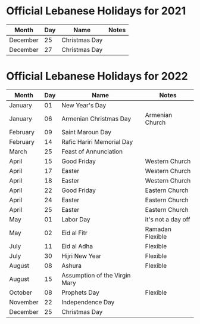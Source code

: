 # Official Lebanese Holidays for 2021 

|Month |Day |Name |Notes 
| --- | --- | --- | --- 
|December |25 |Christmas Day 
|December |27 |Christmas Day 



# Official Lebanese Holidays for 2022 

|Month |Day |Name |Notes 
| --- | --- | --- |--- 
|January |01 |New Year's Day 
|January |06 |Armenian Christmas Day |Armenian Church
|February |09 |Saint Maroun Day 
|February |14 |Rafic Hariri Memorial Day 
|March |25 |Feast of Annunciation
|April |15 |Good Friday |Western Church
|April |17 |Easter |Western Church
|April |18 |Easter |Western Church
|April |22 |Good Friday |Eastern Church
|April |24 |Easter |Eastern Church 
|April |25 |Easter |Eastern Church
|May   |01 |Labor Day |it's not a day off
|May   |02 |Eid al Fitr |Ramadan Flexible
|July  |11 |Eid al Adha |Flexible
|July  |30 |Hijri New Year|Flexible
|August |08| Ashura       |Flexible
|August |15 |Assumption of the Virgin Mary
|October |08 |Prophets Day |Flexible
|November |22 |Independence Day
|December |25 |Christmas Day

